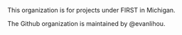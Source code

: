 This organization is for projects under FIRST in Michigan.

The Github organization is maintained by @evanlihou.
